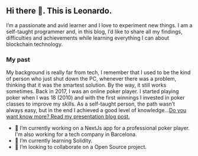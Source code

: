 ## Hi there 👋. This is Leonardo.
I’m a passionate and avid learner and I love to experiment new things. I am a self-taught programmer and, in this blog, I’d like to share all my findings, difficulties and achievements while learning everything I can about blockchain technology.

### My past
My background is really far from tech, I remember that I used to be the kind of person who just shut down the PC, whenever there was a problem, thinking that it was the smartest solution. By the way, it still works sometimes. Back in 2017, I was an online poker player. I started playing poker when I was 18 (2010) and with the first winnings I invested in poker classes to improve my skills. As a self-taught person, the path wasn’t always easy, but in the end I achieved a good level of knowledge...[Do you want know more? Read my presentation blog post.](https://www.leonardotononi.com/blog/nice-to-meet-you)

- 🔭 I’m currently working on a NextJs app for a professional poker player. I'm also working for a tech company in Barcelona. 
- 🌱 I’m currently learning Solidity.
- 👯 I’m looking to collaborate on a Open Source project. 
